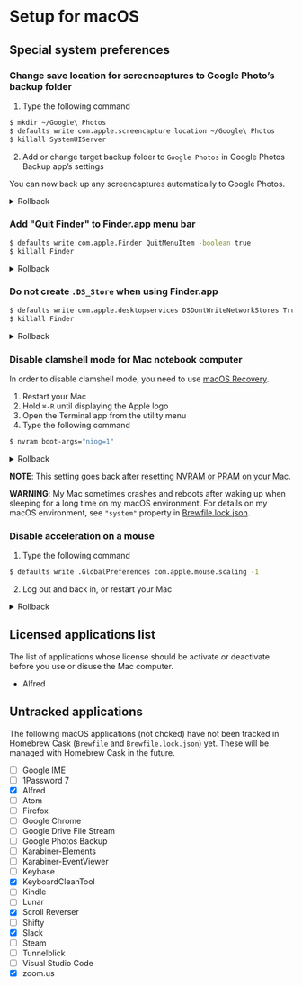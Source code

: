 # Setup for macOS
## Special system preferences
### Change save location for screencaptures to Google Photo’s backup folder
1. Type the following command
```bash
$ mkdir ~/Google\ Photos
$ defaults write com.apple.screencapture location ~/Google\ Photos
$ killall SystemUIServer
```
2. Add or change target backup folder to `Google Photos` in Google Photos Backup app’s settings

You can now back up any screencaptures automatically to Google Photos.

<details><summary>Rollback</summary>

```bash
$ defaults delete com.apple.screencapture location
$ killall SystemUIServer
```
</details>

### Add "Quit Finder" to Finder.app menu bar
```bash
$ defaults write com.apple.Finder QuitMenuItem -boolean true
$ killall Finder
```

<details><summary>Rollback</summary>

```bash
$ defaults delete com.apple.Finder QuitMenuItem
$ killall Finder
```
</details>

### Do not create `.DS_Store` when using Finder.app
```bash
$ defaults write com.apple.desktopservices DSDontWriteNetworkStores True
$ killall Finder
```

<details><summary>Rollback</summary>

```bash
$ defaults write com.apple.desktopservices DSDontWriteNetworkStores False
$ killall Finder
```
</details>

### Disable clamshell mode for Mac notebook computer
In order to disable clamshell mode, you need to use [macOS Recovery](https://support.apple.com/en-us/HT201314).

1. Restart your Mac
2. Hold `⌘-R` until displaying the Apple logo
3. Open the Terminal app from the utility menu
4. Type the following command
```bash
$ nvram boot-args="niog=1"
```

<details><summary>Rollback</summary>

1. Same as the setup procedure 1-3
2. Type the following command
```bash
$ nvram -d boot-args
```
</details>

**NOTE**: This setting goes back after [resetting NVRAM or PRAM on your Mac](https://support.apple.com/en-us/HT204063).

**WARNING**: My Mac sometimes crashes and reboots after waking up when sleeping for a long time on my macOS environment. For details on my macOS environment, see `"system"` property in [Brewfile.lock.json](/Brewfile.lock.json).

### Disable acceleration on a mouse
1. Type the following command
```bash
$ defaults write .GlobalPreferences com.apple.mouse.scaling -1
```
2. Log out and back in, or restart your Mac

<details><summary>Rollback</summary>

1. Type the following command
```bash
$ defaults write .GlobalPreferences com.apple.mouse.scaling 1
```
2. Log out and back in, or restart your Mac
</details>

## Licensed applications list
The list of applications whose license should be activate or deactivate before you use or disuse the Mac computer.

- Alfred

## Untracked applications
The following macOS applications (not chcked) have not been tracked in Homebrew Cask (`Brewfile` and `Brewfile.lock.json`) yet. These will be managed with Homebrew Cask in the future.

- [ ] Google IME
- [ ] 1Password 7
- [x] Alfred
- [ ] Atom
- [ ] Firefox
- [ ] Google Chrome
- [ ] Google Drive File Stream
- [ ] Google Photos Backup
- [ ] Karabiner-Elements
- [ ] Karabiner-EventViewer
- [ ] Keybase
- [x] KeyboardCleanTool
- [ ] Kindle
- [ ] Lunar
- [x] Scroll Reverser
- [ ] Shifty
- [x] Slack
- [ ] Steam
- [ ] Tunnelblick
- [ ] Visual Studio Code
- [x] zoom.us
